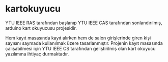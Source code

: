 # kartokuyucu


YTU IEEE RAS tarafından başlanıp YTU IEEE CAS tarafından sonlandırılmış, arduino kart okuyucusu projesidir. 

Hem kayıt masasında kayıt alırken hem de salon girişlerinde giren kişi sayısını saymada kullanılmak üzere tasarlanmıştır. Projenin kayıt masasında çalışabilmesi için YTU IEEE CS tarafından geliştirilmiş olan kart okuyucu yazılımına ihtiyaç durmaktadır. 

